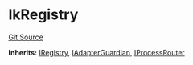 # IkRegistry
[Git Source](https://github.com/VerisLabs/KAM/blob/7810ef786f844ebd78831ee424b7ee896113d92b/src/interfaces/IkRegistry.sol)

**Inherits:**
[IRegistry](/src/interfaces/IRegistry.sol/interface.IRegistry.md), [IAdapterGuardian](/src/interfaces/modules/IAdapterGuardian.sol/interface.IAdapterGuardian.md), [IProcessRouter](/src/interfaces/modules/IProcessRouter.sol/interface.IProcessRouter.md)


